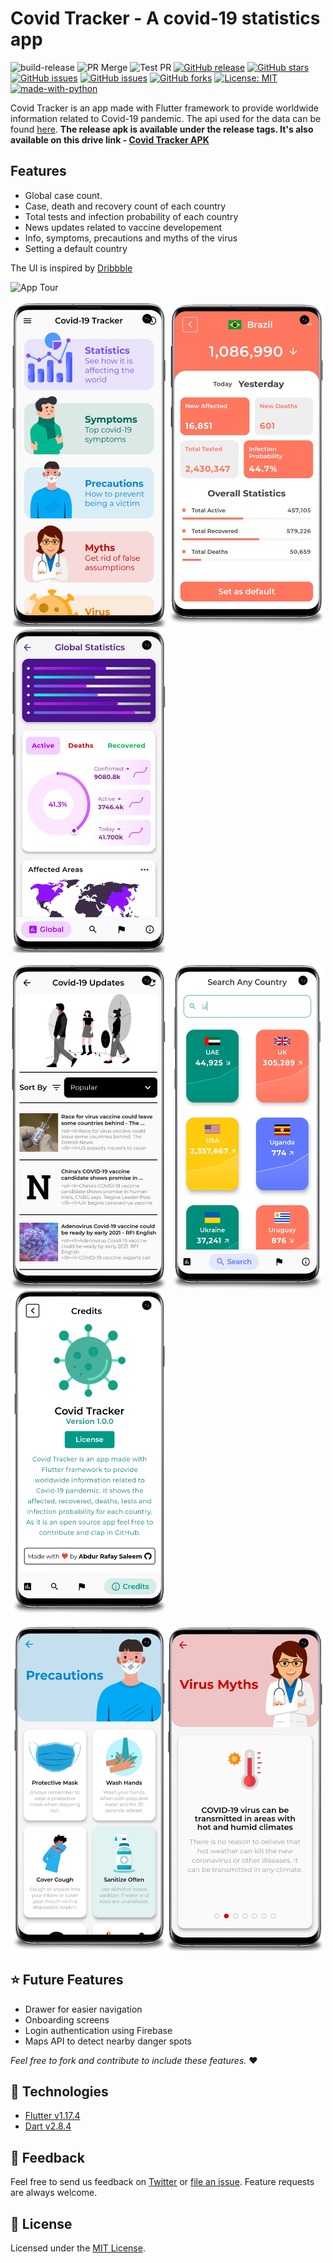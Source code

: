 # Covid Tracker - A covid-19 statistics app

![build-release](https://github.com/arafaysaleem/covid_tracker/workflows/build-release/badge.svg) ![PR Merge](https://github.com/arafaysaleem/covid_tracker/workflows/PR%20Merge/badge.svg) ![Test PR](https://github.com/arafaysaleem/covid_tracker/workflows/Test%20PR/badge.svg) [![GitHub release](https://img.shields.io/github/release/arafaysaleem/covid_tracker?color=blue)](https://github.com/arafaysaleem/covid_tracker/releases) [![GitHub stars](https://img.shields.io/github/stars/arafaysaleem/covid_tracker?color=orange)](https://github.com/arafaysaleem/covid_tracker/stargazers) [![GitHub issues](https://img.shields.io/github/issues/arafaysaleem/covid_tracker?color=red)](https://github.com/arafaysaleem/covid_tracker/issues) [![GitHub issues](https://img.shields.io/github/issues-closed/arafaysaleem/covid_tracker?color=brightgreen)](https://github.com/arafaysaleem/covid_tracker/issues?q=is%3Aissue+is%3Aclosed) [![GitHub forks](https://img.shields.io/github/forks/arafaysaleem/covid_tracker?color=yellow)](https://github.com/arafaysaleem/covid_tracker/network) [![License: MIT](https://img.shields.io/github/license/arafaysaleem/covid_tracker)](https://github.com/arafaysaleem/covid_tracker/blob/master/LICENSE) [![made-with-python](https://img.shields.io/badge/Made%20With-Flutter-blue)](https://flutter.dev/)

Covid Tracker is an app made with Flutter framework to provide worldwide information related to Covid-19 pandemic. The api used for the data can be found [here](https://corona.lmao.ninja/docs/). **The release apk is available under the release tags. It's also available on this drive link - [Covid Tracker APK](https://drive.google.com/drive/folders/1xazOX_VaaAPzuccusj-hk0zsPZaomDLc?usp=sharing)**

## Features

  - Global case count.
  - Case, death and recovery count of each country
  - Total tests and infection probability of each country
  - News updates related to vaccine developement
  - Info, symptoms, precautions and myths of the virus
  - Setting a default country

The UI is inspired by [Dribbble](https://dribbble.com/shots/10847147-Coronavirus-Covid-19-Dashboard)

![App Tour](Readme_files/app_tour.gif)
<br></br>
<img src="Readme_files/home_screen.png" width="250" height="518"><img src="Readme_files/country_screen.png" width="250" height="518"><img src="Readme_files/global_screen.png" width="250" height="518"><br></br>
<img src="Readme_files/news_screen.png" width="250" height="518"><img src="Readme_files/country_list.png" width="250" height="518"><img src="Readme_files/credits_screen.png" width="250" height="518"><br></br>
<img src="Readme_files/precautions_screen.png" width="250" height="518"><img src="Readme_files/myths_screen.png" width="250" height="518">


## ⭐ Future Features

  - Drawer for easier navigation
  - Onboarding screens
  - Login authentication using Firebase
  - Maps API to detect nearby danger spots

*Feel free to fork and contribute to include these features.* ❤︎

## 🚀 Technologies

  - [Flutter v1.17.4](https://storage.googleapis.com/flutter_infra/releases/stable/windows/flutter_windows_1.17.4-stable.zip)
  - [Dart v2.8.4](https://dart.dev/get-dart)

## 🤝 Feedback

Feel free to send us feedback on [Twitter](https://twitter.com/gitpointapp) or [file an issue](https://github.com/arafaysaleem/covid_tracker/issues/new). Feature requests are always welcome.

## 📝 License

Licensed under the [MIT License](./LICENSE).
